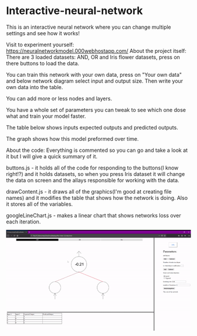 # Interactive-neural-network
This is an interactive neural network where you can change multiple settings and see how it works!

Visit to experiment yourself:
https://neuralnetworkmodel.000webhostapp.com/
About the project itself:
There are 3 loaded datasets: AND, OR and Iris flower datasets, press on there buttons to load the data.

You can train this network with your own data, press on "Your own data" and below network diagram select input and output size.
Then write your own data into the table.

You can add more or less nodes and layers.

You have a whole set of parameters you can tweak to see which one dose what and train your model faster.

The table below shows inputs expected outputs and predicted outputs.

The graph shows how this model preformed over time.

About the code:
Everything is commented so you can go and take a look at it but I will give a quick summary of it.

buttons.js - it holds all of the code for responding to the buttons(I know right!?) and it holds datasets, so when you press
Iris dataset it will change the data on screen and the allays responsible for working with the data.

drawContent.js - it draws all of the graphics(I'm good at creating file names) and it modifies the table that shows how the network
is doing. Also it stores all of the variables.

googleLineChart.js - makes a linear chart that shows networks loss over each iteration.

![](show.gif)
